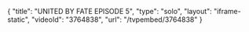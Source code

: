 {
    "title": "UNITED BY FATE EPISODE 5",
    "type": "solo",
    "layout": "iframe-static",
    "videoId": "3764838",
    "url": "\/tvpembed\/3764838"
}
